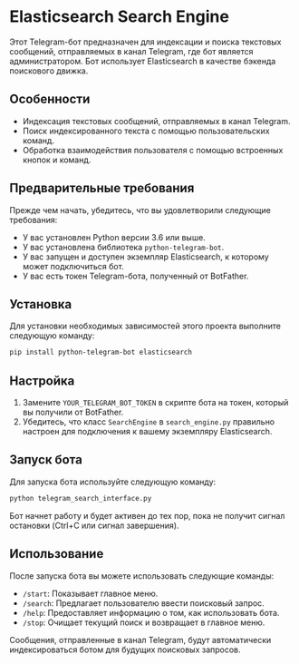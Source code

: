 
# Elasticsearch Search Engine

Этот Telegram-бот предназначен для индексации и поиска текстовых сообщений, отправляемых в канал Telegram, где бот является администратором. Бот использует Elasticsearch в качестве бэкенда поискового движка.

## Особенности

- Индексация текстовых сообщений, отправляемых в канал Telegram.
- Поиск индексированного текста с помощью пользовательских команд.
- Обработка взаимодействия пользователя с помощью встроенных кнопок и команд.

## Предварительные требования

Прежде чем начать, убедитесь, что вы удовлетворили следующие требования:

- У вас установлен Python версии 3.6 или выше.
- У вас установлена библиотека `python-telegram-bot`.
- У вас запущен и доступен экземпляр Elasticsearch, к которому может подключиться бот.
- У вас есть токен Telegram-бота, полученный от BotFather.

## Установка

Для установки необходимых зависимостей этого проекта выполните следующую команду:

```bash
pip install python-telegram-bot elasticsearch
```

## Настройка

1. Замените `YOUR_TELEGRAM_BOT_TOKEN` в скрипте бота на токен, который вы получили от BotFather.
2. Убедитесь, что класс `SearchEngine` в `search_engine.py` правильно настроен для подключения к вашему экземпляру Elasticsearch.

## Запуск бота

Для запуска бота используйте следующую команду:

```bash
python telegram_search_interface.py
```

Бот начнет работу и будет активен до тех пор, пока не получит сигнал остановки (Ctrl+C или сигнал завершения).

## Использование

После запуска бота вы можете использовать следующие команды:

- `/start`: Показывает главное меню.
- `/search`: Предлагает пользователю ввести поисковый запрос.
- `/help`: Предоставляет информацию о том, как использовать бота.
- `/stop`: Очищает текущий поиск и возвращает в главное меню.

Сообщения, отправленные в канал Telegram, будут автоматически индексироваться ботом для будущих поисковых запросов.
